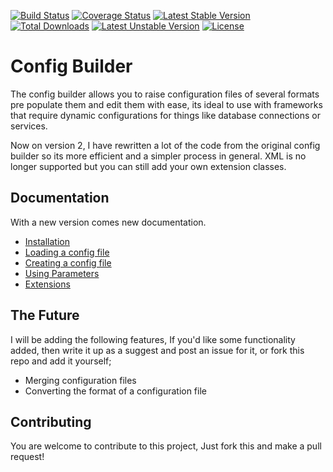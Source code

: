 [![Build Status](https://travis-ci.org/Danzabar/config-builder.svg?branch=master)](https://travis-ci.org/Danzabar/config-builder) [![Coverage Status](https://img.shields.io/coveralls/Danzabar/config-builder.svg)](https://coveralls.io/r/Danzabar/config-builder?branch=master) [![Latest Stable Version](https://poser.pugx.org/danzabar/config/v/stable.svg)](https://packagist.org/packages/danzabar/config) [![Total Downloads](https://poser.pugx.org/danzabar/config/downloads.svg)](https://packagist.org/packages/danzabar/config) [![Latest Unstable Version](https://poser.pugx.org/danzabar/config/v/unstable.svg)](https://packagist.org/packages/danzabar/config) [![License](https://poser.pugx.org/danzabar/config/license.svg)](https://packagist.org/packages/danzabar/config)

# Config Builder

The config builder allows you to raise configuration files of several formats pre populate them and edit them with ease, its ideal to use with frameworks that require dynamic configurations for things like database connections or services.

Now on version 2, I have rewritten a lot of the code from the original config builder so its more efficient and a simpler process in general. XML is no longer supported but you can still add your own extension classes.

## Documentation

With a new version comes new documentation.

 - [Installation](https://github.com/Danzabar/config-builder/blob/master/docs/Installation.md)
 - [Loading a config file](https://github.com/Danzabar/config-builder/blob/master/docs/LoadingAFile.md)
 - [Creating a config file](https://github.com/Danzabar/config-builder/blob/master/docs/CreatingAFile.md)
 - [Using Parameters](https://github.com/Danzabar/config-builder/blob/master/docs/Parameters.md) 
 - [Extensions](https://github.com/Danzabar/config-builder/blob/master/docs/ExtensionClasses.md)

## The Future

I will be adding the following features, If you'd like some functionality added, then write it up as a suggest and post an issue for it, or fork this repo and add it yourself;
	
 - Merging configuration files
 - Converting the format of a configuration file

## Contributing

You are welcome to contribute to this project, Just fork this and make a pull request!
